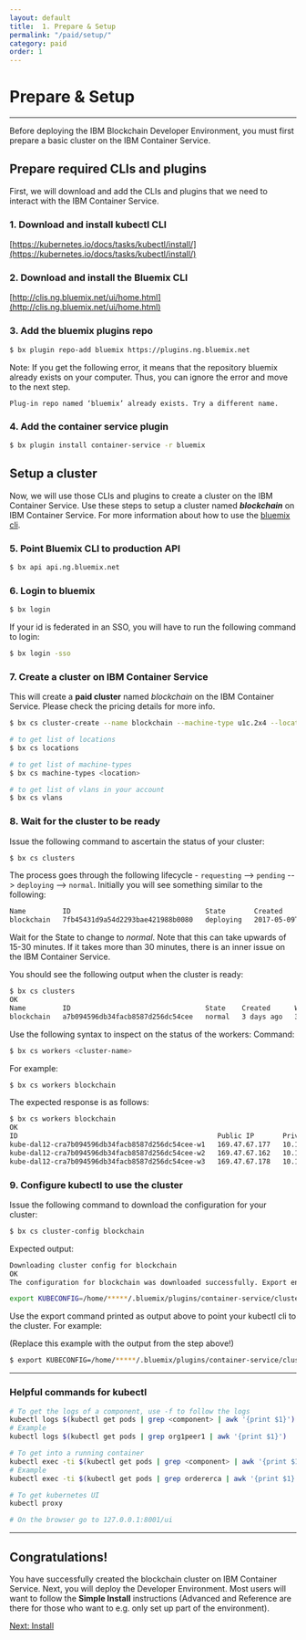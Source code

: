 ```yaml
---
layout: default
title:  1. Prepare & Setup
permalink: "/paid/setup/"
category: paid
order: 1
---
```


# Prepare & Setup

* * *

Before deploying the IBM Blockchain Developer Environment, you must first prepare a basic cluster on the IBM Container Service.

## Prepare required CLIs and plugins

First, we will download and add the CLIs and plugins that we need to interact with the IBM Container Service.

### 1. Download and install kubectl CLI

[https://kubernetes.io/docs/tasks/kubectl/install/](https://kubernetes.io/docs/tasks/kubectl/install/)

### 2. Download and install the Bluemix CLI

[http://clis.ng.bluemix.net/ui/home.html](http://clis.ng.bluemix.net/ui/home.html)

### 3. Add the bluemix plugins repo

```bash
$ bx plugin repo-add bluemix https://plugins.ng.bluemix.net
```

Note: If you get the following error, it means that the repository bluemix already exists on your computer. Thus, you can ignore the error and move to the next step.

`Plug-in repo named ‘bluemix’ already exists. Try a different name.`

### 4. Add the container service plugin

```bash
$ bx plugin install container-service -r bluemix
```

## Setup a cluster

Now, we will use those CLIs and plugins to create a cluster on the IBM Container Service.  Use these steps to setup a cluster named ___blockchain___ on IBM Container Service. For more information about how to use the [bluemix cli](https://console.bluemix.net/docs/cli/reference/bluemix_cli/bx_cli.html#bluemix_cli).

### 5. Point Bluemix CLI to production API

```bash
$ bx api api.ng.bluemix.net
```

### 6. Login to bluemix

```bash
$ bx login
```

If your id is federated in an SSO, you will have to run the following command to login:
```bash
$ bx login -sso
```

### 7. Create a cluster on IBM Container Service

This will create a __paid cluster__ named _blockchain_ on the IBM Container Service. Please check the pricing details for more info.

```bash
$ bx cs cluster-create --name blockchain --machine-type u1c.2x4 --location dal12 --workers 3 --public-vlan <vlan-id> --private-vlan <vlan-id>

# to get list of locations
$ bx cs locations

# to get list of machine-types
$ bx cs machine-types <location>

# to get list of vlans in your account
$ bx cs vlans
```

### 8. Wait for the cluster to be ready

Issue the following command to ascertain the status of your cluster:
```bash
$ bx cs clusters
```

The process goes through the following lifecycle - ``requesting`` --> ``pending`` --> ``deploying`` --> ``normal``.  Initially you will see something similar to the following:
```bash
Name         ID                                 State       Created                    Workers
blockchain   7fb45431d9a54d2293bae421988b0080   deploying   2017-05-09T14:55:09+0000   0
```

Wait for the State to change to _normal_. Note that this can take upwards of 15-30 minutes. If it takes more than 30 minutes, there is an inner issue on the IBM Container Service.

You should see the following output when the cluster is ready:
```bash
$ bx cs clusters
OK
Name         ID                                 State    Created      Workers   Datacenter   Version
blockchain   a7b094596db34facb8587d256dc54cee   normal   3 days ago   3         dal12        1.7.4_1502
```

Use the following syntax to inspect on the status of the workers:
Command:
```bash
$ bx cs workers <cluster-name>
```

For example:
```bash
$ bx cs workers blockchain
```

The expected response is as follows:
```bash
$ bx cs workers blockchain
OK
ID                                                 Public IP       Private IP     Machine Type   State    Status   Version
kube-dal12-cra7b094596db34facb8587d256dc54cee-w1   169.47.67.177   10.184.9.157   u1c.2x4        normal   Ready    1.7.4_1502
kube-dal12-cra7b094596db34facb8587d256dc54cee-w2   169.47.67.162   10.184.9.173   u1c.2x4        normal   Ready    1.7.4_1502
kube-dal12-cra7b094596db34facb8587d256dc54cee-w3   169.47.67.178   10.184.9.161   u1c.2x4        normal   Ready    1.7.4_1502
```

### 9. Configure kubectl to use the cluster

Issue the following command to download the configuration for your cluster:
```bash
$ bx cs cluster-config blockchain
```

Expected output:

```bash
Downloading cluster config for blockchain
OK
The configuration for blockchain was downloaded successfully. Export environment variables to start using Kubernetes.

export KUBECONFIG=/home/*****/.bluemix/plugins/container-service/clusters/blockchain/kube-config-prod-dal12-blockchain.yml
```

Use the export command printed as output above to point your kubectl cli to the cluster.  For example:

(Replace this example with the output from the step above!)
```bash
$ export KUBECONFIG=/home/*****/.bluemix/plugins/container-service/clusters/blockchain/kube-config-prod-dal12-blockchain.yml
```


* * *

### Helpful commands for kubectl

```bash
# To get the logs of a component, use -f to follow the logs
kubectl logs $(kubectl get pods | grep <component> | awk '{print $1}')
# Example
kubectl logs $(kubectl get pods | grep org1peer1 | awk '{print $1}')

# To get into a running container
kubectl exec -ti $(kubectl get pods | grep <component> | awk '{print $1}') bash
# Example
kubectl exec -ti $(kubectl get pods | grep ordererca | awk '{print $1}') bash

# To get kubernetes UI
kubectl proxy

# On the browser go to 127.0.0.1:8001/ui
```

* * *

## Congratulations!
You have successfully created the blockchain cluster on IBM Container Service.  Next, you will deploy the Developer Environment.  Most users will want to follow the **Simple Install** instructions (Advanced and Reference are there for those who want to e.g. only set up part of the environment).

<a href="/simple" class="button" >Next: Install</a>
